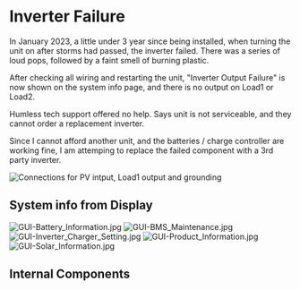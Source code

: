# Inverter Failure

In January 2023, a little under 3 year since being installed, when turning the unit on after storms had passed, the inverter failed. There was a series of loud pops, followed by a faint smell of burning plastic. 

After checking all wiring and restarting the unit, "Inverter Output Failure" is now shown on the system info page, and there is no output on Load1 or Load2.

Humless tech support offered no help. Says unit is not serviceable, and they cannot order a replacement inverter. 

Since I cannot afford another unit, and the batteries / charge controller are working fine, I am attemping to replace the failed component with a 3rd party inverter. 

![Connections for PV intput, Load1 output and grounding](internals/PHY-Connectors.jpg "Connections for PV intput, Load1 output and grounding")

## System info from Display

![GUI-Battery_Information.jpg](internals/GUI-Battery_Information.jpg "GUI-Battery_Information.jpg")
![GUI-BMS_Maintenance.jpg](internals/GUI-BMS_Maintenance.jpg "GUI-BMS_Maintenance.jpg")
![GUI-Inverter_Charger_Setting.jpg](internals/GUI-Inverter_Charger_Setting.jpg "GUI-Inverter_Charger_Setting.jpg")
![GUI-Product_Information.jpg](internals/GUI-Product_Information.jpg "GUI-Product_Information.jpg")
![GUI-Solar_Information.jpg](internals/GUI-Solar_Information.jpg "GUI-Solar_Information.jpg")


## Internal Components

